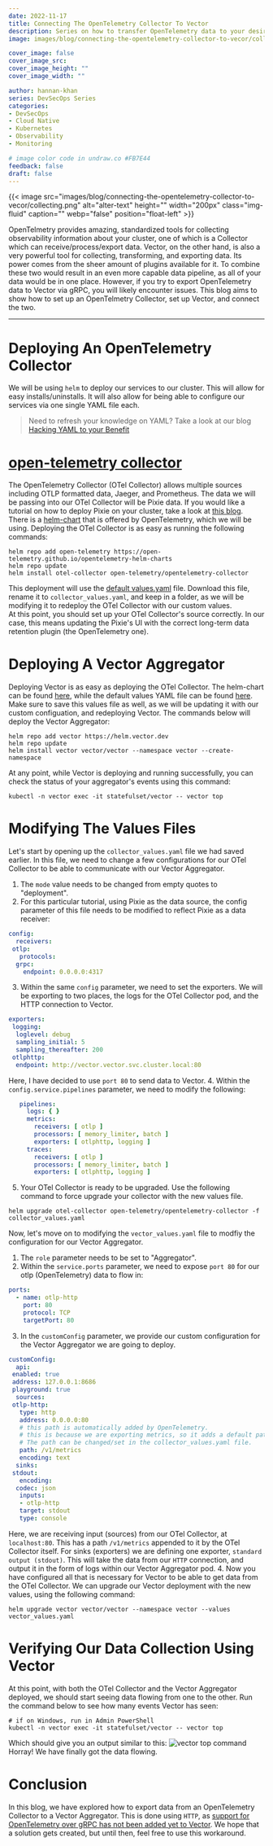 ```yaml
---
date: 2022-11-17
title: Connecting The OpenTelemetry Collector To Vector
description: Series on how to transfer OpenTelemetry data to your desired Target using Vector.
image: images/blog/connecting-the-opentelemetry-collector-to-vecor/collecting.png

cover_image: false
cover_image_src: 
cover_image_height: ""
cover_image_width: ""

author: hannan-khan
series: DevSecOps Series
categories:
- DevSecOps
- Cloud Native
- Kubernetes
- Observability
- Monitoring

# image color code in undraw.co #FB7E44 
feedback: false
draft: false
---
```


{{< image src="images/blog/connecting-the-opentelemetry-collector-to-vecor/collecting.png" alt="alter-text" height="" width="200px" class="img-fluid" caption="" webp="false" position="float-left" >}}

OpenTelmetry provides amazing, standardized tools for collecting observability information about your cluster, one of which is a
Collector which can receive/process/export data. Vector, on the other hand, is also a very powerful tool for collecting, transforming,
and exporting data. Its power comes from the sheer amount of plugins available for it. To combine these two would result in an even
more capable data pipeline, as all of your data would be in one place. However, if you try to export OpenTelemetry data to Vector via
gRPC, you will likely encounter issues. This blog aims to show how to set up an OpenTelmetry Collector, set up Vector, and connect the two.  
________________

# Deploying An OpenTelemetry Collector

We will be using `helm` to deploy our services to our cluster. This will allow for easy installs/uninstalls. It will also
allow for being able to configure our services via one single YAML file each.
> Need to refresh your knowledge on YAML? Take a look at our blog [Hacking YAML to your Benefit](http://intelops.ai/blog/hacking-yaml-to-your-benefit/)

# [open-telemetry collector](https://raw.github.com/open-telemetry/opentelemetry.io/main/iconography/Otel_Collector.svg "The Collector's receivers and exporters")

The OpenTelemetry Collector (OTel Collector) allows multiple sources including OTLP formatted data, Jaeger, and Prometheus. The data we will be passing into
our OTel Collector will be Pixie data. If you would like a tutorial on how to deploy Pixie on your cluster, take a look at [this blog](http://intelops.ai/blog/failed-pixie-deployment-on-civo-kubernetes/).  
There is a [helm-chart](https://github.com/open-telemetry/opentelemetry-helm-charts) that is offered by OpenTelemetry, which we will be using.
Deploying the OTel Collector is as easy as running the following commands:

```shell
helm repo add open-telemetry https://open-telemetry.github.io/opentelemetry-helm-charts
helm repo update
helm install otel-collector open-telemetry/opentelemetry-collector
```

This deployment will use the [default values.yaml](https://github.com/open-telemetry/opentelemetry-helm-charts/blob/main/charts/opentelemetry-collector/values.yaml) file.
Download this file, rename it to `collector_values.yaml`, and keep in a folder, as we will be modifying it to redeploy the OTel Collector with our custom values.  
At this point, you should set up your OTel Collector's source correctly. In our case, this means updating the Pixie's UI with the correct long-term data retention plugin (the OpenTelemetry one).

# Deploying A Vector Aggregator

Deploying Vector is as easy as deploying the OTel Collector. The helm-chart can be found [here](https://github.com/vectordotdev/helm-charts/tree/develop/charts/vector), while the default
values YAML file can be found [here](https://github.com/vectordotdev/helm-charts/blob/develop/charts/vector/values.yaml). Make sure to save this values file as well, as we will be updating it
with our custom configuation, and redeploying Vector. The commands below will deploy the Vector Aggregator:

```shell
helm repo add vector https://helm.vector.dev
helm repo update
helm install vector vector/vector --namespace vector --create-namespace
```

At any point, while Vector is deploying and running successfully, you can check the status of your aggregator's events using this command:

```shell
kubectl -n vector exec -it statefulset/vector -- vector top
```

# Modifying The Values Files

Let's start by opening up the `collector_values.yaml` file we had saved earlier. In this file, we need to change a few configurations for our OTel Collector to be able to communicate with our Vector
Aggregator.  

1. The `mode` value needs to be changed from empty quotes to "deployment".
2. For this particular tutorial, using Pixie as the data source, the config parameter of this file needs to be modified to reflect Pixie as a data receiver:

 ```yaml
 config:
   receivers:
  otlp:
    protocols:
   grpc:
     endpoint: 0.0.0.0:4317
 ```

3. Within the same `config` parameter, we need to set the exporters. We will be exporting to two places, the logs for the OTel Collector pod, and the HTTP connection to Vector.

 ```yaml
 exporters:
  logging:
   loglevel: debug
   sampling_initial: 5
   sampling_thereafter: 200
  otlphttp:
   endpoint: http://vector.vector.svc.cluster.local:80
 ```

 Here, I have decided to use `port 80` to send data to Vector.
4. Within the `config.service.pipelines` parameter, we need to modify the following:

 ```yaml
    pipelines:
      logs: { }
      metrics:
        receivers: [ otlp ]
        processors: [ memory_limiter, batch ]
        exporters: [ otlphttp, logging ]
      traces:
        receivers: [ otlp ]
        processors: [ memory_limiter, batch ]
        exporters: [ otlphttp, logging ]
 ```

5. Your OTel Collector is ready to be upgraded. Use the following command to force upgrade your collector with the new values file.

 ```shell
 helm upgrade otel-collector open-telemetry/opentelemetry-collector -f collector_values.yaml
 ```

Now, let's move on to modifying the `vector_values.yaml` file to modfiy the configuration for our Vector Aggregator.

1. The `role` parameter needs to be set to "Aggregator".
2. Within the `service.ports` parameter, we need to expose `port 80` for our otlp (OpenTelemetry) data to flow in:

 ```yaml
 ports:
   - name: otlp-http
     port: 80
     protocol: TCP
     targetPort: 80
 ```

3. In the `customConfig` parameter,  we provide our custom configuration for the Vector Aggregator we are going to deploy.

 ```yaml
 customConfig:
   api:
  enabled: true
  address: 127.0.0.1:8686
  playground: true
   sources:
  otlp-http:
    type: http
    address: 0.0.0.0:80
    # this path is automatically added by OpenTelemetry.
    # this is because we are exporting metrics, so it adds a default path.
    # The path can be changed/set in the collector_values.yaml file.
    path: /v1/metrics
    encoding: text
   sinks:
  stdout:
    encoding:
   codec: json
    inputs:
    - otlp-http
    target: stdout
    type: console
 ```

 Here, we are receiving input (sources) from our OTel Collector, at `localhost:80`. This has a path `/v1/metrics` appended to it by the OTel Collector itself.
 For sinks (exporters) we are defining one exporter, `standard output (stdout)`. This will take the data from our `HTTP` connection, and output it in the form of logs within our Vector Aggregator pod.
4. Now you have configured all that is necessary for Vector to be able to get data from the OTel Collector. We can upgrade our Vector deployment with the new values, using the following command:

 ```shell
 helm upgrade vector vector/vector --namespace vector --values vector_values.yaml
 ```

# Verifying Our Data Collection Using Vector

At this point, with both the OTel Collector and the Vector Aggregator deployed, we should start seeing data flowing from one to the other. Run the command below to see how many events Vector has seen:

```shell
# if on Windows, run in Admin PowerShell
kubectl -n vector exec -it statefulset/vector -- vector top
```

Which should give you an output similar to this:
![vector top command](images/vector_events.jpg)
Horray! We have finally got the data flowing.

# Conclusion

In this blog, we have explored how to export data from an OpenTelemetry Collector to a Vector Aggregator. This is done using `HTTP`, as [support for OpenTelemetry over gRPC has not been added yet to Vector](https://github.com/vectordotdev/vector/issues/1444).
We hope that a solution gets created, but until then, feel free to use this workaround.
